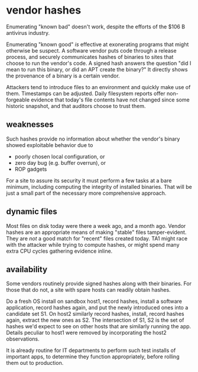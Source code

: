 
# vendor hashes

Enumerating "known bad" doesn't work, despite the efforts of
the $106 B antivirus industry.

Enumerating "known good" *is* effective at exonerating programs that
might otherwise be suspect. A software vendor puts code through a
release process, and securely communicates hashes of binaries to
sites that choose to run the vendor's code. A signed hash answers the
question "did I mean to run this binary, or did an APT create the binary?"
It directly shows the provenance of a binary is a certain vendor.

Attackers tend to introduce files to an environment and quickly make
use of them. Timestamps can be adjusted. Daily filesystem reports
offer non-forgeable evidence that today's file contents have not
changed since some historic snapshot, and that auditors choose
to trust them.

## weaknesses

Such hashes provide no information about whether the vendor's binary
showed exploitable behavior due to

- poorly chosen local configuration, or
- zero day bug (e.g. buffer overrun), or
- ROP gadgets

For a site to assure its security it must perform a few tasks at a
bare minimum, including computing the integrity of installed binaries.
That will be just a small part of the necessary more comprehensive approach.

## dynamic files

Most files on disk today were there a week ago, and a month ago.
Vendor hashes are an appropriate means of making "stable" files tamper-evident.
They are *not* a good match for "recent" files created today.
TA1 might race with the attacker while trying to compute hashes,
or might spend many extra CPU cycles gathering evidence inline.

## availability

Some vendors routinely provide signed hashes along with their binaries.
For those that do not, a site with spare hosts can readily obtain hashes.

Do a fresh OS install on sandbox host1, record hashes, install a software application,
record hashes again, and put the newly introduced ones into a candidate set S1.
On host2 similarly record hashes, install, record hashes again, extract the new ones as S2.
The intersection of S1, S2 is the set of hashes we'd expect to see on other hosts
that are similarly running the app. Details peculiar to host1 were removed by
incorporating the host2 observations.

It is already routine for IT departments to perform such test installs of important apps,
to determine they function appropriately, before rolling them out to production.
